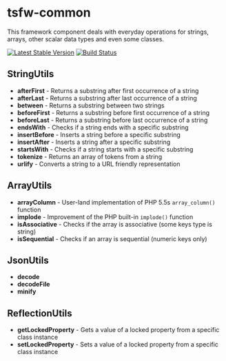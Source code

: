 tsfw-common
===========
This framework component deals with everyday operations for strings, arrays, other scalar data types and even some classes.

[![Latest Stable Version](https://poser.pugx.org/timesplinter/tsfw-common/v/stable.svg)](https://packagist.org/packages/timesplinter/tsfw-common)
[![Build Status](https://travis-ci.org/TiMESPLiNTER/tsfw-common.svg)](https://travis-ci.org/TiMESPLiNTER/tsfw-common)

StringUtils
-----------
* **afterFirst** - Returns a substring after first occurrence of a string
* **afterLast** - Returns a substring after last occurrence of a string
* **between** - Returns a substring between two strings 
* **beforeFirst** - Returns a substring before first occurrence of a string
* **beforeLast** - Returns a substring before last occurrence of a string
* **endsWith** - Checks if a string ends with a specific substring
* **insertBefore** - Inserts a string before a specific substring
* **insertAfter** - Inserts a string after a specific substring
* **startsWith** - Checks if a string starts with a specific substring
* **tokenize** - Returns an array of tokens from a string
* **urlify** - Converts a string to a URL friendly representation

ArrayUtils
----------
* **arrayColumn** - User-land implementation of PHP 5.5s `array_column()` function
* **implode** - Improvement of the PHP built-in `implode()` function
* **isAssociative** - Checks if the array is associative (some keys type is string)
* **isSequential** - Checks if an array is sequential (numeric keys only)

JsonUtils
---------
* **decode**
* **decodeFile**
* **minify**

ReflectionUtils
---------------
* **getLockedProperty** - Gets a value of a locked property from a specific class instance
* **setLockedProperty** - Sets a value of a locked property from a specific class instance